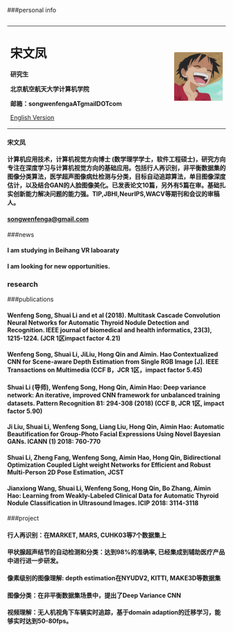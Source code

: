 ###personal info
<table border="0">
<div>
<table border="0">
  <tr>
    <td width="75%">
      <h1>宋文凤</h1>
      <p><b>研究生</b></p>
      <p><b>北京航空航天大学计算机学院</b></p>
      <p><b>邮箱：songwenfengaATgmailDOTcom</b></p>
         <p><a href="/index-en.html">English Version</a></p>
    </td>
    <td width="25%">
      <img src="/zhengjianzhao.jpg" width="100%">
    </td>
  </tr>
</table>
</div>

#### 宋文凤
#### 计算机应用技术，计算机视觉方向博士 (数学理学学士，软件工程硕士)，研究方向专注在深度学习与计算机视觉方向的基础应用。包括行人再识别，非平衡数据集的图像分类算法，医学超声图像病灶检测与分类，目标自动追踪算法，单目图像深度估计，以及结合GAN的人脸图像美化。已发表论文10篇，另外有5篇在审。基础扎实创新能力解决问题的能力强。TIP,JBHI,NeurIPS,WACV等期刊和会议的审稿人。
#### songwenfenga@gmail.com
###news
#### I am studying in Beihang VR laboaraty
#### I am looking for new opportunities.
### research

###publications
#### Wenfeng Song, Shuai Li and et al (2018). Multitask Cascade Convolution Neural Networks for Automatic Thyroid Nodule Detection and Recognition. IEEE journal of biomedical and health informatics, 23(3), 1215-1224. (JCR 1区impact factor 4.21)
#### Wenfeng Song, Shuai Li, JiLiu, Hong Qin and Aimin. Hao Contextualized CNN for Scene-aware Depth Estimation from Single RGB Image [J]. IEEE Transactions on Multimedia (CCF B，JCR 1区，impact factor 5.45)
#### Shuai Li (导师), Wenfeng Song, Hong Qin, Aimin Hao: Deep variance network: An iterative, improved CNN framework for unbalanced training datasets. Pattern Recognition 81: 294-308 (2018) (CCF B, JCR 1区, impact factor 5.90)
#### Ji Liu, Shuai Li, Wenfeng Song, Liang Liu, Hong Qin, Aimin Hao: Automatic Beautification for Group-Photo Facial Expressions Using Novel Bayesian GANs. ICANN (1) 2018: 760-770
#### Shuai Li, Zheng Fang, Wenfeng Song, Aimin Hao, Hong Qin, Bidirectional Optimization Coupled Light weight Networks for Efficient and Robust Multi-Person 2D Pose Estimation, JCST
#### Jianxiong Wang, Shuai Li, Wenfeng Song, Hong Qin, Bo Zhang, Aimin Hao: Learning from Weakly-Labeled Clinical Data for Automatic Thyroid Nodule Classification in Ultrasound Images. ICIP 2018: 3114-3118

###project
#### 行人再识别：在MARKET, MARS, CUHK03等7个数据集上
#### 甲状腺超声结节的自动检测和分类：达到98%的准确率, 已经集成到辅助医疗产品中进行进一步研发。
#### 像素级别的图像理解: depth estimation在NYUDV2, KITTI, MAKE3D等数据集
#### 图像分类：在非平衡数据集场景中，提出了Deep Variance CNN
#### 视频理解：无人机视角下车辆实时追踪，基于domain adaption的迁移学习，能够实时达到50-80fps。
